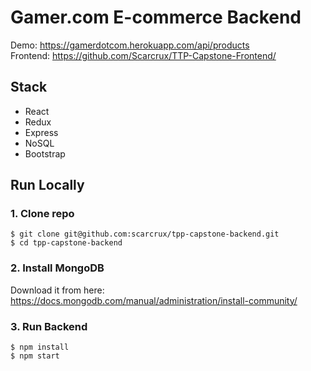 # Gamer.com E-commerce Backend

Demo: https://gamerdotcom.herokuapp.com/api/products<br/>
Frontend: https://github.com/Scarcrux/TTP-Capstone-Frontend/

## Stack

<ul>
  <li>React</li>
  <li>Redux</li>
  <li>Express</li>
  <li>NoSQL</li>
  <li>Bootstrap</li>
</ul>

## Run Locally

### 1. Clone repo

```
$ git clone git@github.com:scarcrux/tpp-capstone-backend.git
$ cd tpp-capstone-backend
```

### 2. Install MongoDB

Download it from here: https://docs.mongodb.com/manual/administration/install-community/

### 3. Run Backend

```
$ npm install
$ npm start
